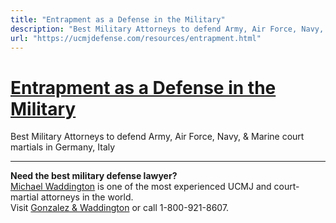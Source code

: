 ```yaml
---
title: "Entrapment as a Defense in the Military"
description: "Best Military Attorneys to defend Army, Air Force, Navy, & Marine court martials in Germany, Italy"
url: "https://ucmjdefense.com/resources/entrapment.html"
---
```


# [Entrapment as a Defense in the Military](https://ucmjdefense.com/resources/entrapment.html)

Best Military Attorneys to defend Army, Air Force, Navy, & Marine court martials in Germany, Italy

---

**Need the best military defense lawyer?**  
[Michael Waddington](https://ucmjdefense.com/attorneys/michael-stewart-waddington-partner.html) is one of the most experienced UCMJ and court-martial attorneys in the world.  
Visit [Gonzalez & Waddington](https://ucmjdefense.com) or call 1-800-921-8607.
